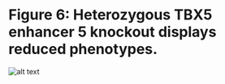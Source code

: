 # Figure 6: Heterozygous TBX5 enhancer 5 knockout displays reduced phenotypes. 

![alt text](https://github.com/darmen04/Repression-of-CHD-associated-enhancers-delays-human-cardiomyocyte-lineage-commitment/blob/main/Data/Markdown_Images/Github_Fig6.png)
